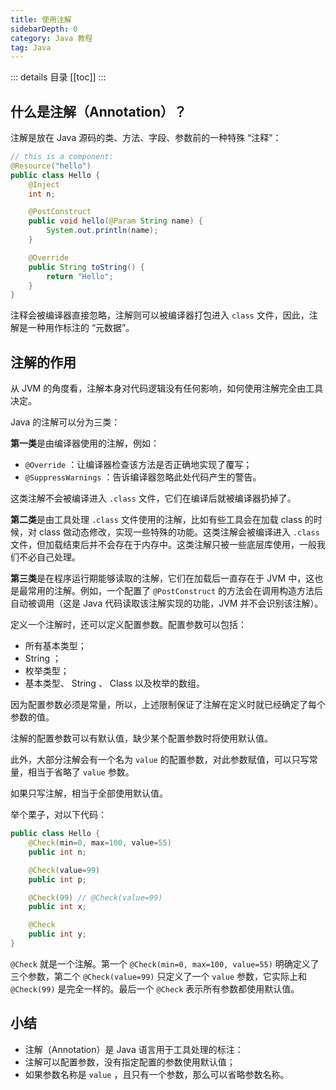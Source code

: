 ```yaml
---
title: 使用注解
sidebarDepth: 0
category: Java 教程
tag: Java
---
```


::: details 目录
[[toc]]
:::

## 什么是注解（Annotation）？

注解是放在 Java 源码的类、方法、字段、参数前的一种特殊 “注释”：

```java
// this is a component:
@Resource("hello")
public class Hello {
    @Inject
    int n;

    @PostConstruct
    public void hello(@Param String name) {
        System.out.println(name);
    }

    @Override
    public String toString() {
        return "Hello";
    }
}
```

注释会被编译器直接忽略，注解则可以被编译器打包进入 `class` 文件，因此，注解是一种用作标注的 “元数据”。

## 注解的作用

从 JVM 的角度看，注解本身对代码逻辑没有任何影响，如何使用注解完全由工具决定。

Java 的注解可以分为三类：

**第一类**是由编译器使用的注解，例如：

- `@Override` ：让编译器检查该方法是否正确地实现了覆写；
- `@SuppressWarnings` ：告诉编译器忽略此处代码产生的警告。

这类注解不会被编译进入 `.class` 文件，它们在编译后就被编译器扔掉了。

**第二类**是由工具处理 `.class` 文件使用的注解，比如有些工具会在加载 class 的时候，对 class 做动态修改，实现一些特殊的功能。这类注解会被编译进入 `.class` 文件，但加载结束后并不会存在于内存中。这类注解只被一些底层库使用，一般我们不必自己处理。

**第三类**是在程序运行期能够读取的注解，它们在加载后一直存在于 JVM 中，这也是最常用的注解。例如，一个配置了 `@PostConstruct` 的方法会在调用构造方法后自动被调用（这是 Java 代码读取该注解实现的功能，JVM 并不会识别该注解）。

定义一个注解时，还可以定义配置参数。配置参数可以包括：

- 所有基本类型；
- String ；
- 枚举类型；
- 基本类型、 String 、 Class 以及枚举的数组。

因为配置参数必须是常量，所以，上述限制保证了注解在定义时就已经确定了每个参数的值。

注解的配置参数可以有默认值，缺少某个配置参数时将使用默认值。

此外，大部分注解会有一个名为 `value` 的配置参数，对此参数赋值，可以只写常量，相当于省略了 `value` 参数。

如果只写注解，相当于全部使用默认值。

举个栗子，对以下代码：

```java
public class Hello {
    @Check(min=0, max=100, value=55)
    public int n;

    @Check(value=99)
    public int p;

    @Check(99) // @Check(value=99)
    public int x;

    @Check
    public int y;
}
```

`@Check` 就是一个注解。第一个 `@Check(min=0, max=100, value=55)` 明确定义了三个参数，第二个 `@Check(value=99)` 只定义了一个 `value` 参数，它实际上和 `@Check(99)` 是完全一样的。最后一个 `@Check` 表示所有参数都使用默认值。

## 小结

- 注解（Annotation）是 Java 语言用于工具处理的标注：
- 注解可以配置参数，没有指定配置的参数使用默认值；
- 如果参数名称是 `value` ，且只有一个参数，那么可以省略参数名称。

